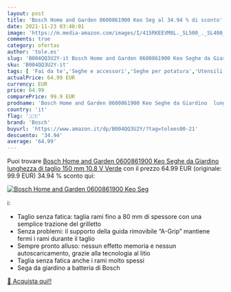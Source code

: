 ```yaml
---
layout: post
title: 'Bosch Home and Garden 0600861900 Keo Seg al 34.94 % di sconto'
date: 2021-11-23 03:48:01
image: 'https://m.media-amazon.com/images/I/415RKEEVM8L._SL500_._SL400_.jpg'
comments: true
category: ofertas
author: 'tole.es'
slug: 'B004QQ3U2Y-it Bosch Home and Garden 0600861900 Keo Seghe da Giardino...'
sku: 'B004QQ3U2Y-it'
tags: [ 'Fai da te','Seghe e accessori','Seghe per potatura','Utensili a mano','Utensili elettrici e a mano','bosch', ]
actualPrice: 64.99 EUR
currency: EUR
price: 64.99
comparePrice: 99.9 EUR
prodname: 'Bosch Home and Garden 0600861900 Keo Seghe da Giardino  lunghezza di taglio 150 mm  10.8 V  Verde'
country: 'it'
flag: '🇮🇹'
brand: 'Bosch'
buyurl: 'https://www.amazon.it/dp/B004QQ3U2Y/?tag=tolees00-21'
descuento: '34.94'
average: '64.99'
---
```


Puoi trovare [Bosch Home and Garden 0600861900 Keo Seghe da Giardino  lunghezza di taglio 150 mm  10.8 V  Verde](https://www.amazon.it/dp/B004QQ3U2Y/?tag=tolees00-21) con il prezzo 64.99 EUR (originale: 99.9 EUR) 34.94 % sconto qui:

[![Bosch Home and Garden 0600861900 Keo Seg](https://m.media-amazon.com/images/I/415RKEEVM8L._SL500_._SL400_.jpg)](https://www.amazon.it/dp/B004QQ3U2Y/?tag=tolees00-21)

ℹ️:

- Taglio senza fatica: taglia rami fino a 80 mm di spessore con una semplice trazione del grilletto
- Senza problemi: il supporto della guida rimovibile “A-Grip” mantiene fermi i rami durante il taglio
- Sempre pronto alluso: nessun effetto memoria e nessun autoscaricamento, grazie alla tecnologia al litio
- Taglia senza fatica anche i rami molto spessi
- Sega da giardino a batteria di Bosch

[🛒 Acquista qui!!](https://www.amazon.it/dp/B004QQ3U2Y/?tag=tolees00-21)
